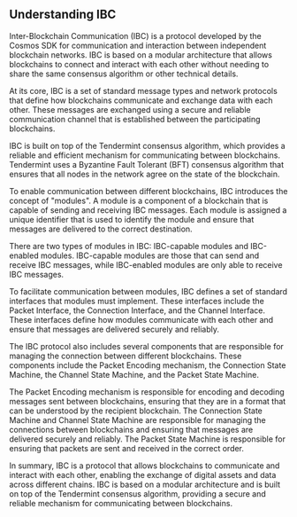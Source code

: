 ## Understanding IBC

Inter-Blockchain Communication (IBC) is a protocol developed by the Cosmos SDK for communication and interaction between independent blockchain networks. IBC is based on a modular architecture that allows blockchains to connect and interact with each other without needing to share the same consensus algorithm or other technical details.

At its core, IBC is a set of standard message types and network protocols that define how blockchains communicate and exchange data with each other. These messages are exchanged using a secure and reliable communication channel that is established between the participating blockchains.

IBC is built on top of the Tendermint consensus algorithm, which provides a reliable and efficient mechanism for communicating between blockchains. Tendermint uses a Byzantine Fault Tolerant (BFT) consensus algorithm that ensures that all nodes in the network agree on the state of the blockchain.

To enable communication between different blockchains, IBC introduces the concept of "modules". A module is a component of a blockchain that is capable of sending and receiving IBC messages. Each module is assigned a unique identifier that is used to identify the module and ensure that messages are delivered to the correct destination.

There are two types of modules in IBC: IBC-capable modules and IBC-enabled modules. IBC-capable modules are those that can send and receive IBC messages, while IBC-enabled modules are only able to receive IBC messages.

To facilitate communication between modules, IBC defines a set of standard interfaces that modules must implement. These interfaces include the Packet Interface, the Connection Interface, and the Channel Interface. These interfaces define how modules communicate with each other and ensure that messages are delivered securely and reliably.

The IBC protocol also includes several components that are responsible for managing the connection between different blockchains. These components include the Packet Encoding mechanism, the Connection State Machine, the Channel State Machine, and the Packet State Machine.

The Packet Encoding mechanism is responsible for encoding and decoding messages sent between blockchains, ensuring that they are in a format that can be understood by the recipient blockchain. The Connection State Machine and Channel State Machine are responsible for managing the connections between blockchains and ensuring that messages are delivered securely and reliably. The Packet State Machine is responsible for ensuring that packets are sent and received in the correct order.

In summary, IBC is a protocol that allows blockchains to communicate and interact with each other, enabling the exchange of digital assets and data across different chains. IBC is based on a modular architecture and is built on top of the Tendermint consensus algorithm, providing a secure and reliable mechanism for communicating between blockchains.